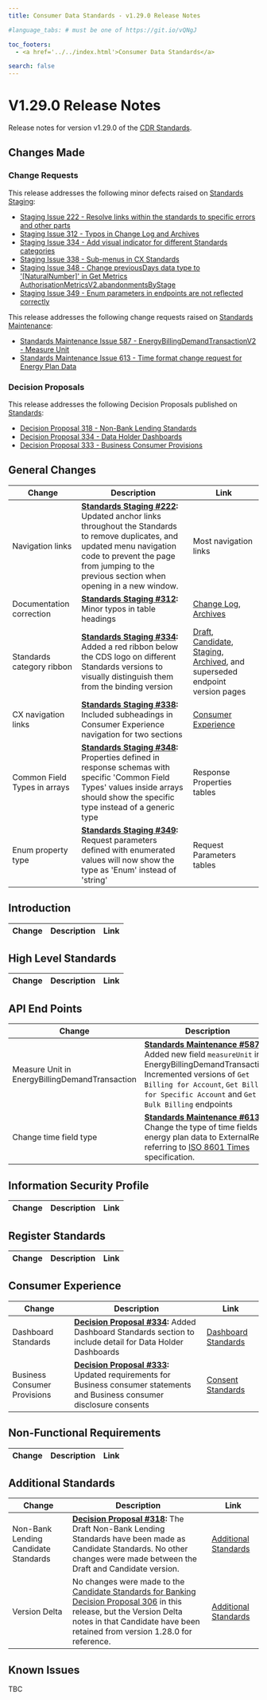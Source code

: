 ```yaml
---
title: Consumer Data Standards - v1.29.0 Release Notes

#language_tabs: # must be one of https://git.io/vQNgJ

toc_footers:
  - <a href='../../index.html'>Consumer Data Standards</a>

search: false
---
```


# V1.29.0 Release Notes
Release notes for version v1.29.0 of the [CDR Standards](../../index.html).

## Changes Made
### Change Requests

This release addresses the following minor defects raised on [Standards Staging](https://github.com/ConsumerDataStandardsAustralia/standards-staging/issues):

- [Staging Issue 222 - Resolve links within the standards to specific errors and other parts](https://github.com/ConsumerDataStandardsAustralia/standards-staging/issues/222)
- [Staging Issue 312 - Typos in Change Log and Archives](https://github.com/ConsumerDataStandardsAustralia/standards-staging/issues/312)
- [Staging Issue 334 - Add visual indicator for different Standards categories](https://github.com/ConsumerDataStandardsAustralia/standards-staging/issues/334)
- [Staging Issue 338 - Sub-menus in CX Standards](https://github.com/ConsumerDataStandardsAustralia/standards-staging/issues/338)
- [Staging Issue 348 - Change previousDays data type to '[NaturalNumber]' in Get Metrics AuthorisationMetricsV2.abandonmentsByStage](https://github.com/ConsumerDataStandardsAustralia/standards-staging/issues/348)
- [Staging Issue 349 - Enum parameters in endpoints are not reflected correctly](https://github.com/ConsumerDataStandardsAustralia/standards-staging/issues/349)

This release addresses the following change requests raised on [Standards Maintenance](https://github.com/ConsumerDataStandardsAustralia/standards-maintenance/issues):

- [Standards Maintenance Issue 587 - EnergyBillingDemandTransactionV2 - Measure Unit](https://github.com/ConsumerDataStandardsAustralia/standards-maintenance/issues/587)
- [Standards Maintenance Issue 613 - Time format change request for Energy Plan Data](https://github.com/ConsumerDataStandardsAustralia/standards-maintenance/issues/613)

### Decision Proposals

This release addresses the following Decision Proposals published on [Standards](https://github.com/ConsumerDataStandardsAustralia/standards/issues):

- [Decision Proposal 318 - Non-Bank Lending Standards](https://github.com/ConsumerDataStandardsAustralia/standards/issues/318)
- [Decision Proposal 334 - Data Holder Dashboards](https://github.com/ConsumerDataStandardsAustralia/standards/issues/334)
- [Decision Proposal 333 - Business Consumer Provisions](https://github.com/ConsumerDataStandardsAustralia/standards/issues/333)

## General Changes
|Change|Description|Link|
|------|-----------|----|
|Navigation links|**[Standards Staging #222](https://github.com/ConsumerDataStandardsAustralia/standards-staging/issues/222):** Updated anchor links throughout the Standards to remove duplicates, and updated menu navigation code to prevent the page from jumping to the previous section when opening in a new window.|Most navigation links|
|Documentation correction|**[Standards Staging #312](https://github.com/ConsumerDataStandardsAustralia/standards-staging/issues/312):** Minor typos in table headings|[Change Log](../../#change-log), [Archives](../../#archives)|
|Standards category ribbon|**[Standards Staging #334](https://github.com/ConsumerDataStandardsAustralia/standards-staging/issues/334):** Added a red ribbon below the CDS logo on different Standards versions to visually distinguish them from the binding version|[Draft](../../#draft-standards), [Candidate](../../#candidate-standards), [Staging](https://consumerdatastandardsaustralia.github.io/standards-staging/), [Archived](../../#archives), and superseded endpoint version pages|
|CX navigation links|**[Standards Staging #338](https://github.com/ConsumerDataStandardsAustralia/standards-staging/issues/338):** Included subheadings in Consumer Experience navigation for two sections|[Consumer Experience](../../#consumer-experience)|
|Common Field Types in arrays|**[Standards Staging #348](https://github.com/ConsumerDataStandardsAustralia/standards-staging/issues/348):** Properties defined in response schemas with specific 'Common Field Types' values inside arrays should show the specific type instead of a generic type | Response Properties tables |
|Enum property type|**[Standards Staging #349](https://github.com/ConsumerDataStandardsAustralia/standards-staging/issues/349):** Request parameters defined with enumerated values will now show the type as 'Enum' instead of 'string' | Request Parameters tables |


## Introduction

|Change|Description|Link|
|------|-----------|----|


## High Level Standards

|Change|Description|Link|
|------|-----------|----|

## API End Points

|Change|Description|Link|
|------|-----------|----|
| Measure Unit in EnergyBillingDemandTransaction | **[Standards Maintenance #587](https://github.com/ConsumerDataStandardsAustralia/standards-maintenance/issues/587):** Added new field `measureUnit` in EnergyBillingDemandTransaction. Incremented versions of `Get Billing for Account`, `Get Billing for Specific Account` and `Get Bulk Billing` endpoints | [Energy APIs](../../#energy-apis) |
| Change time field type | [**Standards Maintenance #613**](https://github.com/ConsumerDataStandardsAustralia/standards-maintenance/issues/613): Change the type of time fields in energy plan data to ExternalRef referring to [ISO 8601 Times](https://en.wikipedia.org/wiki/ISO_8601#Times) specification. | [Energy APIs](../../#energy-apis) |

## Information Security Profile

|Change|Description|Link|
|------|-----------|----|

## Register Standards

|Change|Description|Link|
|------|-----------|----|

## Consumer Experience

|Change|Description|Link|
|------|-----------|----|
|Dashboard Standards|**[Decision Proposal #334](https://github.com/ConsumerDataStandardsAustralia/standards/issues/334):** Added Dashboard Standards section to include detail for Data Holder Dashboards|[Dashboard Standards](../../#consumer-experience_dashboard-standards)|
|Business Consumer Provisions|**[Decision Proposal #333](https://github.com/ConsumerDataStandardsAustralia/standards/issues/333):** Updated requirements for Business consumer statements and Business consumer disclosure consents|[Consent Standards](../../#consent-standards)|

## Non-Functional Requirements

|Change|Description|Link|
|------|-----------|----|

## Additional Standards

|Change|Description|Link|
|------|-----------|----|
|Non-Bank Lending Candidate Standards|**[Decision Proposal #318](https://github.com/ConsumerDataStandardsAustralia/standards/issues/318):** The Draft Non-Bank Lending Standards have been made as Candidate Standards. No other changes were made between the Draft and Candidate version.|[Additional Standards](../../#additional-standards)|
|Version Delta|No changes were made to the [Candidate Standards for Banking Decision Proposal 306](../../includes/additional/candidates/dp306/banking-dp306.html) in this release, but the Version Delta notes in that Candidate have been retained from version 1.28.0 for reference. |[Additional Standards](../../#additional-standards)|

## Known Issues

TBC